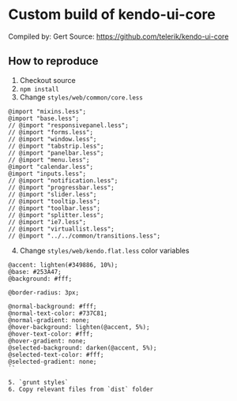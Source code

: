 # Custom build of kendo-ui-core

Compiled by: Gert
Source: https://github.com/telerik/kendo-ui-core

## How to reproduce

1. Checkout source
2. `npm install`
3. Change `styles/web/common/core.less`

```
@import "mixins.less";
@import "base.less";
// @import "responsivepanel.less";
// @import "forms.less";
// @import "window.less";
// @import "tabstrip.less";
// @import "panelbar.less";
// @import "menu.less";
@import "calendar.less";
@import "inputs.less";
// @import "notification.less";
// @import "progressbar.less";
// @import "slider.less";
// @import "tooltip.less";
// @import "toolbar.less";
// @import "splitter.less";
// @import "ie7.less";
// @import "virtuallist.less";
// @import "../../common/transitions.less";
```

4. Change `styles/web/kendo.flat.less` color variables

```
@accent: lighten(#349886, 10%);
@base: #253A47;
@background: #fff;

@border-radius: 3px;

@normal-background: #fff;
@normal-text-color: #737C81;
@normal-gradient: none;
@hover-background: lighten(@accent, 5%);
@hover-text-color: #fff;
@hover-gradient: none;
@selected-background: darken(@accent, 5%);
@selected-text-color: #fff;
@selected-gradient: none;
``

5. `grunt styles`
6. Copy relevant files from `dist` folder
